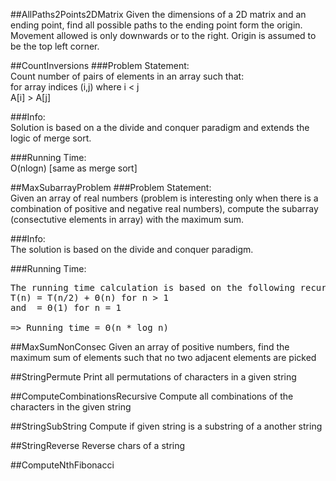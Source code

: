 ##AllPaths2Points2DMatrix
Given the dimensions of a 2D matrix and an ending point, find all possible paths to the ending point form the origin. Movement allowed is only downwards or to the right. Origin is assumed to be the top left corner.

##CountInversions
###Problem Statement:   
Count number of pairs of elements in an array such that:   
for array indices (i,j) where i < j   
A[i] > A[j]   

###Info:   
Solution is based on a the divide and conquer paradigm and extends the logic of merge sort.

###Running Time:   
O(nlogn) [same as merge sort]

##MaxSubarrayProblem
###Problem Statement:    
Given an array of real numbers (problem is interesting only when there is a combination of positive and negative real numbers), compute the subarray (consectutive elements in array) with the maximum sum.

###Info:   
The solution is based on the divide and conquer paradigm.

###Running Time:   
<pre>
The running time calculation is based on the following recursion equation
T(n) = T(n/2) + Θ(n) for n > 1
and  = Θ(1) for n = 1

=> Running time = Θ(n * log n) 
</pre>

##MaxSumNonConsec
Given an array of positive numbers, find the maximum sum of elements such that no two adjacent elements are picked

##StringPermute
Print all permutations of characters in a given string

##ComputeCombinationsRecursive
Compute all combinations of the characters in the given string

##StringSubString
Compute if given string is a substring of a another string

##StringReverse
Reverse chars of a string

##ComputeNthFibonacci
